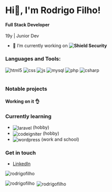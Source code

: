 # Hi👋, I'm Rodrigo Filho!
#### Full Stack Developer

19y | Junior Dev
- 🔭 I’m currently working on **![Shield Security](https://www.shieldsec.com.br/)**

<h3 align="left">Languages and Tools:</h3>
<div style="display: inline_block">
  <img align="center" alt="html5" src="https://img.shields.io/badge/HTML5-E34F26?style=for-the-badge&logo=html5&logoColor=white" />
  <img align="center" alt="css" src="https://img.shields.io/badge/CSS3-1572B6?style=for-the-badge&logo=css3&logoColor=white" />
  <img align="center" alt="js" src="https://img.shields.io/badge/JavaScript-F7DF1E?style=for-the-badge&logo=javascript&logoColor=black" />
  <img align="center" alt="mysql" src="https://img.shields.io/badge/MySql-007ACC?style=for-the-badge&logo=mysql&logoColor=white" />
  <img align="center" alt="php" src="https://img.shields.io/badge/PHP-777BB4?style=for-the-badge&logo=php&logoColor=white" />
  <img align="center" alt="csharp" src="https://img.shields.io/badge/CSharp-239120?style=for-the-badge&logo=csharp&logoColor=61DAFB" />
</div><br/>

### Notable projects

#### Working on it 👌

### Currently learning
* <img align="center" alt="laravel" src="https://img.shields.io/badge/Laravel-FF2D20?style=for-the-badge&logo=laravel&logoColor=white" /> (hobby)
* <img align="center" alt="codeigniter" src="https://img.shields.io/badge/Codeigniter-EF4223?style=for-the-badge&logo=codeigniter&logoColor=white" /> (hobby)
* <img align="center" alt="wordpress" src="https://img.shields.io/badge/Wordpress-21759B?style=for-the-badge&logo=Wordpress&logoColor=white" /> (work and school)

### Get in touch
* [LinkedIn](https://www.linkedin.com/in/rodrigo-queiroz-280480206)

<p align="left"> <img src="https://komarev.com/ghpvc/?username=rodrigofilho&label=Profile%20views&color=0e75b6&style=flat" alt="rodrigofilho" /> </p>
<p><img align="left" src="https://github-readme-stats.vercel.app/api/top-langs?username=rodrigofilho&show_icons=true&locale=en&layout=compact" alt="rodrigofilho" /></p>
<p>&nbsp;<img align="center" src="https://github-readme-stats.vercel.app/api?username=rodrigofilho&show_icons=true&locale=en" alt="rodrigofilho" /></p>
